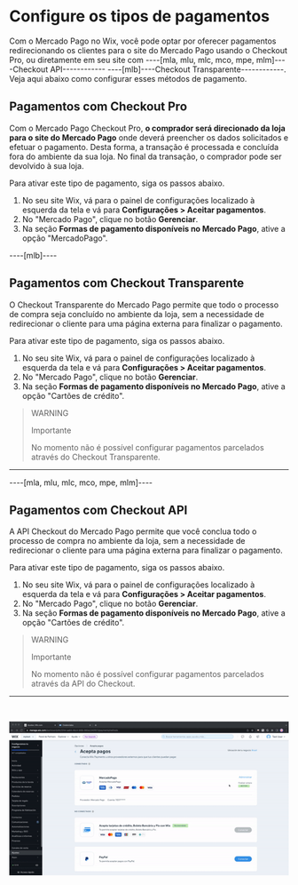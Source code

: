 # Configure os tipos de pagamentos

Com o Mercado Pago no Wix, você pode optar por oferecer pagamentos redirecionando os clientes para o site do Mercado Pago usando o Checkout Pro, ou diretamente em seu site com ----[mla, mlu, mlc, mco, mpe, mlm]----Checkout API------------ ----[mlb]----Checkout Transparente------------. Veja aqui abaixo como configurar esses métodos de pagamento.

## Pagamentos com Checkout Pro

Com o Mercado Pago Checkout Pro, **o comprador será direcionado da loja para o site do Mercado Pago** onde deverá preencher os dados solicitados e efetuar o pagamento. Desta forma, a transação é processada e concluída fora do ambiente da sua loja. No final da transação, o comprador pode ser devolvido à sua loja.

Para ativar este tipo de pagamento, siga os passos abaixo.

1. No seu site Wix, vá para o painel de configurações localizado à esquerda da tela e vá para **Configurações > Aceitar pagamentos**.
1. No "Mercado Pago", clique no botão **Gerenciar**.
1. Na seção **Formas de pagamento disponíveis no Mercado Pago**, ative a opção "MercadoPago".

----[mlb]----
## Pagamentos com Checkout Transparente

O Checkout Transparente do Mercado Pago permite que todo o processo de compra seja concluído no ambiente da loja, sem a necessidade de redirecionar o cliente para uma página externa para finalizar o pagamento.

Para ativar este tipo de pagamento, siga os passos abaixo.

1. No seu site Wix, vá para o painel de configurações localizado à esquerda da tela e vá para **Configurações > Aceitar pagamentos**.
1. No "Mercado Pago", clique no botão **Gerenciar**.
1. Na seção **Formas de pagamento disponíveis no Mercado Pago**, ative a opção "Cartões de crédito".

> WARNING
>
> Importante
>
> No momento não é possível configurar pagamentos parcelados através do Checkout Transparente.

------------

----[mla, mlu, mlc, mco, mpe, mlm]----
## Pagamentos com Checkout API

A API Checkout do Mercado Pago permite que você conclua todo o processo de compra no ambiente da loja, sem a necessidade de redirecionar o cliente para uma página externa para finalizar o pagamento.

Para ativar este tipo de pagamento, siga os passos abaixo.

1. No seu site Wix, vá para o painel de configurações localizado à esquerda da tela e vá para **Configurações > Aceitar pagamentos**.
1. No "Mercado Pago", clique no botão **Gerenciar**.
1. Na seção **Formas de pagamento disponíveis no Mercado Pago**, ative a opção "Cartões de crédito".

> WARNING
>
> Importante
>
> No momento não é possível configurar pagamentos parcelados através da API do Checkout.

------------

<p>&nbsp;</p>

![Activating Checkout API](/images/wix/conexion-choapi.gif)
<p>&nbsp;</p>